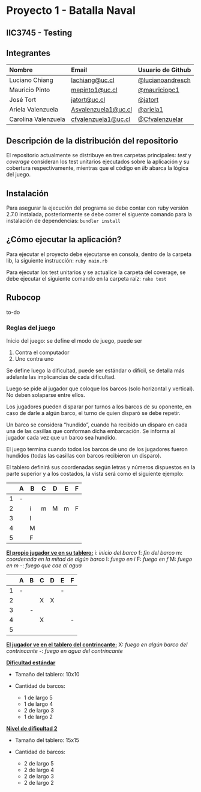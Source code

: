 # Proyecto 1 - Batalla Naval

## IIC3745 - Testing

## Integrantes

| Nombre              | Email               | Usuario de Github                                      |
| :------------------ | :------------------ | :----------------------------------------------------- |
| Luciano Chiang      | lachiang@uc.cl      | [@lucianoandresch](https://github.com/lucianoandresch) |
| Mauricio Pinto      | mepinto1@uc.cl      | [@mauriciopc1](https://github.com/mauriciopc1)         |
| José Tort           | jatort@uc.cl        | [@jatort](https://www.github.com/jatort)               |
| Ariela Valenzuela   | Asvalenzuela1@uc.cl | [@ariela1](https://github.com/ariela1)                 |
| Carolina Valenzuela | cfvalenzuela1@uc.cl | [@Cfvalenzuelar](https://github.com/Cfvalenzuelar)     |

## Descripción de la distribución del repositorio

El repositorio actualmente se distribuye en tres carpetas principales: _test_ y _coverage_ consideran los test unitarios ejecutados sobre la aplicación y su cobertura respectivamente, mientras que el código en _lib_ abarca la lógica del juego.

## Instalación

Para asegurar la ejecución del programa se debe contar con ruby versión 2.7.0 instalada, posteriormente se debe correr el siguente comando para la instalación de dependencias:
`bundler install`

## ¿Cómo ejecutar la aplicación?

Para ejecutar el proyecto debe ejecutarse en consola, dentro de la carpeta lib, la siguiente instrucción:
`ruby main.rb`

Para ejecutar los test unitarios y se actualice la carpeta del coverage, se debe ejecutar el siguiente comando en la carpeta raíz:
`rake test`

## Rubocop

to-do

### Reglas del juego

Inicio del juego: se define el modo de juego, puede ser

1. Contra el computador
2. Uno contra uno

Se define luego la dificultad, puede ser estándar o difícil, se detalla más adelante las implicancias de cada dificultad.

Luego se pide al jugador que coloque los barcos (solo horizontal y vertical). No deben solaparse entre ellos.

Los jugadores pueden disparar por turnos a los barcos de su oponente, en caso
de darle a algún barco, el turno de quien disparó se debe repetir.

Un barco se considera “hundido”, cuando ha recibido un disparo en cada una de las casillas
que conforman dicha embarcación. Se informa al jugador cada vez que un barco sea hundido.

El juego termina cuando todos los barcos de uno de los jugadores fueron hundidos (todas las casillas con barcos recibieron un disparo).

El tablero definirá sus coordenadas según letras y números dispuestos en la parte superior y a los costados, la vista será como el siguiente ejemplo:

|     | A   | B   | C   | D   | E   | F   |
| --- | --- | --- | --- | --- | --- | --- |
| 1   | -   |     |     |     |     |     |
| 2   |     | i   | m   | M   | m   | F   |
| 3   |     | I   |     |     |     |     |
| 4   |     | M   |     |     |     |     |
| 5   |     | F   |     |     |     |     |

**<ins>El propio jugador ve en su tablero:</ins>**
i: _inicio del barco_
f: _fin del barco_
m: _coordenada en la mitad de algún barco_
I: _fuego en i_
F: _fuego en f_
M: _fuego en m_
-: _fuego que cae al agua_

|     | A   | B   | C   | D   | E   | F   |
| --- | --- | --- | --- | --- | --- | --- |
| 1   | -   |     |     |     | -   |     |
| 2   |     |     | X   | X   |     |     |
| 3   |     | -   |     |     |     |     |
| 4   |     |     | X   |     |     | -   |
| 5   |     |     |     |     |     |     |

**<ins>El jugador ve en el tablero del contrincante:</ins>**
X: _fuego en algún barco del contrincante_
-: _fuego en agua del contrincante_

**<ins>Dificultad estándar</ins>**

- Tamaño del tablero: 10x10
- Cantidad de barcos:

  - 1 de largo 5
  - 1 de largo 4
  - 2 de largo 3
  - 1 de largo 2

**<ins>Nivel de dificultad 2</ins>**

- Tamaño del tablero: 15x15
- Cantidad de barcos:

  - 2 de largo 5
  - 2 de largo 4
  - 2 de largo 3
  - 2 de largo 2
